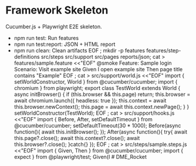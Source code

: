 # Framework Skeleton

Cucumber.js + Playwright E2E skeleton.

- npm run test: Run features
- npm run test:report: JSON + HTML report
- npm run clean: Clean artifacts
EOF
; mkdir -p features features/step-definitions src/steps src/support src/pages reports/json; cat > features/sample.feature <<\"EOF\"
@smoke
Feature: Sample login
  Scenario: Visit example site
    Given I open example site
    Then page title contains "Example"
EOF
; cat > src/support/world.js <<\"EOF\"
import { setWorldConstructor, World } from @cucumber/cucumber;
import { chromium } from playwright;
export class TestWorld extends World {
  async initBrowser() {
    if (this.browser && this.page) return;
    this.browser = await chromium.launch({ headless: true });
    this.context = await this.browser.newContext();
    this.page = await this.context.newPage();
  }
}
setWorldConstructor(TestWorld);
EOF
; cat > src/support/hooks.js <<\"EOF\"
import { Before, After, setDefaultTimeout } from @cucumber/cucumber;
setDefaultTimeout(30 * 1000);
Before(async function(){ await this.initBrowser(); });
After(async function(){ try{ await this.page?.close(); await this.context?.close(); await this.browser?.close(); }catch{} });
EOF
; cat > src/steps/sample.steps.js <<\"EOF\"
import { Given, Then } from @cucumber/cucumber;
import { expect } from @playwright/test;
Given(I
#   D M E _ R o c k e t  
 